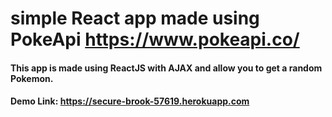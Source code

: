 # simple React app made using PokeApi https://www.pokeapi.co/
#### This app is made using ReactJS with AJAX and allow you to get a random Pokemon.
#### Demo Link: https://secure-brook-57619.herokuapp.com
